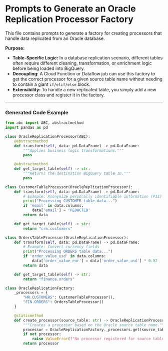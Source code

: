 # Prompts to Generate an Oracle Replication Processor Factory

This file contains prompts to generate a factory for creating processors that handle data replicated from an Oracle database.

**Purpose:**
- **Table-Specific Logic:** In a database replication scenario, different tables often require different cleaning, transformation, or enrichment logic before being loaded into BigQuery.
- **Decoupling:** A Cloud Function or Dataflow job can use this factory to get the correct processor for a given source table name without needing to contain a giant `if/elif/else` block.
- **Extensibility:** To handle a new replicated table, you simply add a new processor class and register it in the factory.

---

### Generated Code Example

```python
from abc import ABC, abstractmethod
import pandas as pd

class OracleReplicationProcessor(ABC):
    @abstractmethod
    def transform(self, data: pd.DataFrame) -> pd.DataFrame:
        """Applies business logic transformations."""
        pass

    @abstractmethod
    def get_target_table(self) -> str:
        """Returns the destination BigQuery table ID."""
        pass

class CustomerTableProcessor(OracleReplicationProcessor):
    def transform(self, data: pd.DataFrame) -> pd.DataFrame:
        # Example: Anonymize personally identifiable information (PII)
        print("Processing CUSTOMER table data...")
        if 'email' in data.columns:
            data['email'] = 'REDACTED'
        return data

    def get_target_table(self) -> str:
        return "crm.customers"

class OrdersTableProcessor(OracleReplicationProcessor):
    def transform(self, data: pd.DataFrame) -> pd.DataFrame:
        # Example: Convert currency fields
        print("Processing ORDERS table data...")
        if 'order_value_usd' in data.columns:
            data['order_value_eur'] = data['order_value_usd'] * 0.92
        return data

    def get_target_table(self) -> str:
        return "finance.orders"

class OracleReplicationFactory:
    _processors = {
        "HR.CUSTOMERS": CustomerTableProcessor(),
        "FIN.ORDERS": OrdersTableProcessor()
    }

    @staticmethod
    def create_processor(source_table: str) -> OracleReplicationProcessor:
        """Creates a processor based on the Oracle source table name."""
        processor = OracleReplicationFactory._processors.get(source_table.upper())
        if not processor:
            raise ValueError(f"No processor registered for source table: {source_table}")
        return processor
```